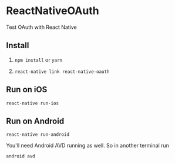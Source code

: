 # ReactNativeOAuth
Test OAuth with React Native

## Install

1. `npm install` or `yarn`

2. `react-native link react-native-oauth`

## Run on iOS

`react-native run-ios`

## Run on Android

`react-native run-android`

You'll need Android AVD running as well. So in another terminal run

`android avd`

